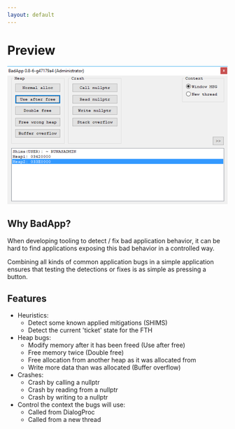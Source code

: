 ```yaml
---
layout: default
---
```


# Preview

![Example](BadApp.png)

## Why BadApp?
When developing tooling to detect / fix bad application behavior, it can be hard to find applications exposing this bad behavior in a controlled way.

Combining all kinds of common application bugs in a simple application ensures that testing the detections or fixes is as simple as pressing a button.

## Features

* Heuristics:
    * Detect some known applied mitigations (SHIMS)
    * Detect the current 'ticket' state for the FTH
* Heap bugs:
    * Modify memory after it has been freed (Use after free)
    * Free memory twice (Double free)
    * Free allocation from another heap as it was allocated from
    * Write more data than was allocated (Buffer overflow)
* Crashes:
    * Crash by calling a nullptr
    * Crash by reading from a nullptr
    * Crash by writing to a nullptr
* Control the context the bugs will use:
    * Called from DialogProc
    * Called from a new thread
